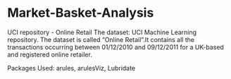 # Market-Basket-Analysis
UCI repository - Online Retail
The dataset: UCI Machine Learning repository.
The dataset is called “Online Retail”.It contains all the transactions occurring between 01/12/2010 and 09/12/2011 for a UK-based and registered online retailer.

Packages Used: arules, arulesViz, Lubridate
